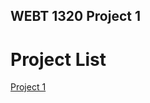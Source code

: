 ## WEBT 1320 Project 1

<h1> Project List</h1>

<a href="lab1/index.html" target="_blank"> Project 1</a>